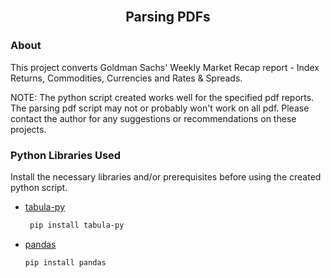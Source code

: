 <!-- PROJECT LOGO -->
<br />
<div align="center">
<h2 align="center">Parsing PDFs</h2>
</div>


<!-- ABOUT -->
### About

This project converts Goldman Sachs' Weekly Market Recap report - Index Returns, Commodities, Currencies and Rates & Spreads.

NOTE: The python script created works well for the specified pdf reports. The parsing pdf script may not or probably won't work on all pdf. Please contact the author for any suggestions or recommendations on these projects.



<!-- PYTHON LIBRARIES USED -->
### Python Libraries Used

Install the necessary libraries and/or prerequisites before using the created python script.

* [tabula-py](https://pypi.org/project/tabula-py/)
  ```sh
   pip install tabula-py
  ```


* [pandas](https://pandas.pydata.org/docs/user_guide/index.html)

   ```sh
   pip install pandas
   ```